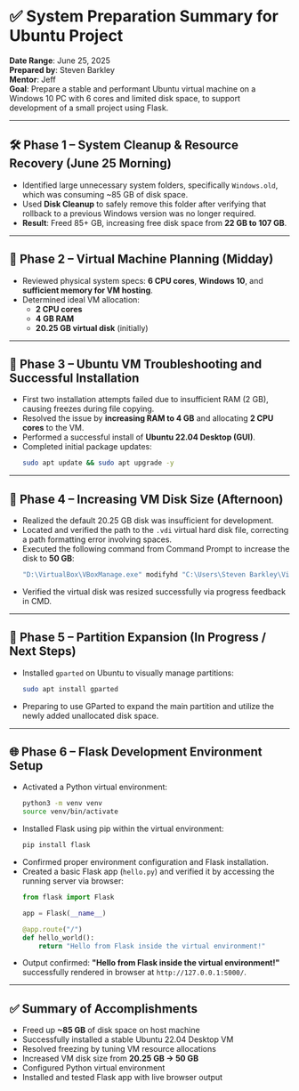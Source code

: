 # ✅ System Preparation Summary for Ubuntu Project

**Date Range**: June 25, 2025  
**Prepared by**: Steven Barkley  
**Mentor**: Jeff  
**Goal**: Prepare a stable and performant Ubuntu virtual machine on a Windows 10 PC with 6 cores and limited disk space, to support development of a small project using Flask.

---

## 🛠️ Phase 1 – System Cleanup & Resource Recovery (June 25 Morning)

- Identified large unnecessary system folders, specifically `Windows.old`, which was consuming ~85 GB of disk space.
- Used **Disk Cleanup** to safely remove this folder after verifying that rollback to a previous Windows version was no longer required.
- **Result**: Freed 85+ GB, increasing free disk space from **22 GB to 107 GB**.

---

## 🧠 Phase 2 – Virtual Machine Planning (Midday)

- Reviewed physical system specs: **6 CPU cores**, **Windows 10**, and **sufficient memory for VM hosting**.
- Determined ideal VM allocation:
  - **2 CPU cores**
  - **4 GB RAM**
  - **20.25 GB virtual disk** (initially)

---

## 🧰 Phase 3 – Ubuntu VM Troubleshooting and Successful Installation

- First two installation attempts failed due to insufficient RAM (2 GB), causing freezes during file copying.
- Resolved the issue by **increasing RAM to 4 GB** and allocating **2 CPU cores** to the VM.
- Performed a successful install of **Ubuntu 22.04 Desktop (GUI)**.
- Completed initial package updates:
  ```bash
  sudo apt update && sudo apt upgrade -y
  ```

---

## 💾 Phase 4 – Increasing VM Disk Size (Afternoon)

- Realized the default 20.25 GB disk was insufficient for development.
- Located and verified the path to the `.vdi` virtual hard disk file, correcting a path formatting error involving spaces.
- Executed the following command from Command Prompt to increase the disk to **50 GB**:
  ```bash
  "D:\VirtualBox\VBoxManage.exe" modifyhd "C:\Users\Steven Barkley\VirtualBox VMs\Ubuntu Project\Ubuntu Project.vdi" --resize 51200
  ```
- Verified the virtual disk was resized successfully via progress feedback in CMD.

---

## 🧱 Phase 5 – Partition Expansion (In Progress / Next Steps)

- Installed `gparted` on Ubuntu to visually manage partitions:
  ```bash
  sudo apt install gparted
  ```
- Preparing to use GParted to expand the main partition and utilize the newly added unallocated disk space.

---

## 🌐 Phase 6 – Flask Development Environment Setup

- Activated a Python virtual environment:
  ```bash
  python3 -m venv venv
  source venv/bin/activate
  ```
- Installed Flask using pip within the virtual environment:
  ```bash
  pip install flask
  ```
- Confirmed proper environment configuration and Flask installation.
- Created a basic Flask app (`hello.py`) and verified it by accessing the running server via browser:
  ```python
  from flask import Flask

  app = Flask(__name__)

  @app.route("/")
  def hello_world():
      return "Hello from Flask inside the virtual environment!"
  ```
- Output confirmed: **"Hello from Flask inside the virtual environment!"** successfully rendered in browser at `http://127.0.0.1:5000/`.

---

## ✅ Summary of Accomplishments

- Freed up **~85 GB** of disk space on host machine
- Successfully installed a stable Ubuntu 22.04 Desktop VM
- Resolved freezing by tuning VM resource allocations
- Increased VM disk size from **20.25 GB → 50 GB**
- Configured Python virtual environment
- Installed and tested Flask app with live browser output
